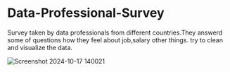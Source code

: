 # Data-Professional-Survey

Survey taken by data professionals from different countries.They answerd some of questions how they feel about job,salary other things.
try to clean and visualize the data.

![Screenshot 2024-10-17 140021](https://github.com/user-attachments/assets/4245e8b2-bfc0-4e25-94b4-fe7be853973f)
